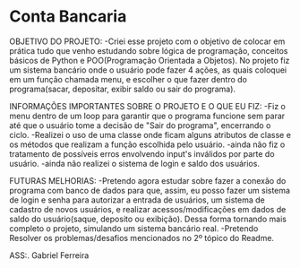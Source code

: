# Conta Bancaria
OBJETIVO DO PROJETO:
-Criei esse projeto com o objetivo de colocar em prática tudo que venho estudando sobre 
lógica de programação, conceitos básicos de Python e POO(Programação Orientada a Objetos).
No projeto fiz um sistema bancário onde o usuário pode fazer 4 ações, as quais coloquei em
um função chamada menu, e escolher o que fazer dentro do programa(sacar, depositar, exibir
saldo ou sair do programa).

INFORMAÇÕES IMPORTANTES SOBRE O PROJETO E O QUE EU FIZ:
-Fiz o menu dentro de um loop para garantir que o programa funcione sem parar até que o
usuário tome a decisão de "Sair do programa", encerrando o ciclo.
-Realizei o uso de uma classe onde ficam alguns atributos de classe e os métodos que
realizam a função escolhida pelo usuário.
-ainda não fiz o tratamento de possíveis erros envolvendo input's inválidos por parte do
usuário.
-ainda não realizei o sistema de login e saldo dos usuários.

FUTURAS MELHORIAS:
-Pretendo agora estudar sobre fazer a conexão do programa com banco de dados para que,
assim, eu posso fazer um sistema de login e senha para autorizar a entrada de usuários, um
sistema de cadastro de novos usuários,
e realizar acessos/modificações em dados de saldo do usuário(saque, deposito ou exibição).
Dessa forma tornando mais completo o projeto, simulando um sistema bancário real.
-Pretendo Resolver os problemas/desafios mencionados no 2º tópico do Readme.

ASS:. Gabriel Ferreira